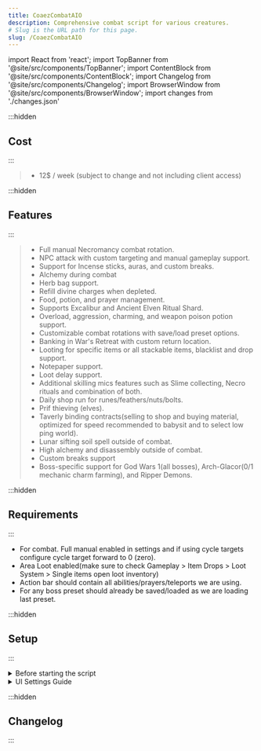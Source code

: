 ```yaml
---
title: CoaezCombatAIO
description: Comprehensive combat script for various creatures.
# Slug is the URL path for this page.
slug: /CoaezCombatAIO
---
```


import React from 'react';
import TopBanner from '@site/src/components/TopBanner';
import ContentBlock from '@site/src/components/ContentBlock';
import Changelog from '@site/src/components/Changelog';
import BrowserWindow from '@site/src/components/BrowserWindow';
import changes from './changes.json'

<TopBanner title="CoaezCombatAIO" author="coaeasy" version="v1.7.0" skill="Strength">
</TopBanner>

:::hidden

## Cost

:::

<ContentBlock title="Cost">

> - 12$ / week (subject to change and not including client access)

</ContentBlock>

:::hidden

## Features

:::

<ContentBlock title="Features">

> - Full manual Necromancy combat rotation.
> - NPC attack with custom targeting and manual gameplay support.
> - Support for Incense sticks, auras, and custom breaks.
> - Alchemy during combat
> - Herb bag support.
> - Refill divine charges when depleted.
> - Food, potion, and prayer management.
> - Supports Excalibur and Ancient Elven Ritual Shard.
> - Overload, aggression, charming, and weapon poison potion support.
> - Customizable combat rotations with save/load preset options.
> - Banking in War's Retreat with custom return location.
> - Looting for specific items or all stackable items, blacklist and drop support.
> - Notepaper support.
> - Loot delay support.
> - Additional skilling mics features such as Slime collecting, Necro rituals and combination of both.
> - Daily shop run for runes/feathers/nuts/bolts.
> - Prif thieving (elves).
> - Taverly binding contracts(selling to shop and buying material, optimized for speed recommended to babysit and to select low ping world).
> - Lunar sifting soil spell outside of combat.
> - High alchemy and disassembly outside of combat.
> - Custom breaks support
> - Boss-specific support for God Wars 1(all bosses), Arch-Glacor(0/1 mechanic charm farming), and Ripper Demons.

</ContentBlock>

:::hidden

## Requirements

:::

<ContentBlock title="Requirements">

- For combat. Full manual enabled in settings and if using cycle targets configure cycle target forward to 0 (zero).
- Area Loot enabled(make sure to check Gameplay > Item Drops > Loot System > Single items open loot inventory)
- Action bar should contain all abilities/prayers/teleports we are using.
- For any boss preset should already be saved/loaded as we are loading last preset.

</ContentBlock>

:::hidden

## Setup

:::

<ContentBlock title="Setup">

<details>
<summary>Before starting the script</summary>
- Enable the settings you want to use and the main script state will change, after that simply click play.

</details>

<details>
<summary>UI Settings Guide</summary>

- Loot Settings:
    - Enable Are loot in order to show all the settings
    - Loot range specifies how close the item must be before we consider opening area loot window.
    - Loot delay will delay the next loot by specified time, eg if set to 60000ms we will loot once every 1 minute.
    - Loot all will loot every item we get as a drop.
    - Loot all stackables will loot any stackable item.
    - Use magic notepaper will use the notepaper on any item from the notepaper list.
    - Items to loot list is used in case you want to customize specific loot. Supports regex.
    - Blacklisted items will be skipped and drop from inventory in case we pick them up due to lagg, we will avoid loot any blacklisted item regardless of settings.
- Target Settings:
    - For manual gameplay we simply need to select a target.
    - Attack any npc in case you want to attack any nearby npc with Attack option.
    - Attack range specifies how far we can target the npc in tiles.
    - Cycle targets useful for quickly changing targets as soon as they are dead, use this if you have trouble with speed(cycle forward key-bind must be configured to 0).
    - Select NPC's to attack will be populated once you hit play, you can use this to specify only certain monsters we will attack if in range.
- Prayer & Potions:
    - Uses prayer and renewal potions once prayer reaches set %.
    - Option to eat food once health reaches set % on anything with "eat" option.
    - Excalibur, Shard, Overloads, Aggression, Charming Weapon poison potions.
    - Herb bag.
    - All curses prayers.
- Ability priority:
    - Any selected ability will override the default rotation and will be executed if possible.
- Manual rotation:
    - Option to configure manual rotation by adding abilities to the list and save different presets, the ability priority will still be applicable.
- Refill/Auras/Incense sticks:
    - Divine charges and Nexus charge check to teleport to War's Retreat and stop the script.
    - Refill option for divine charges.
    - Custom refill preset.
    - Aura and reset aura option.
    - Option to select individual incense sticks we will overload and upkeep(30min timer).
- Banking:
    - Banking is done in War's Retreat, make sure you have the teleport on action bar.
    - Return location must be configured manually for ease of use coordinates are visible on gui.
    - Bank pin support
- Custom Breaks
    - Possibility to configure custom breaks which we will rotate once the last once is finished.
- GWD1/Arch-Glacor/RipperDemons
    - Select the boss and set either left or right portal to it. Enable early banking or, we will bank after instance expires.
    - Automatically skips KC farm if you have Totem of Intimidation applicable to GWD1.
    - Ripper demons will try to avoid special attack activation by moving near him before attacking. Does not evade ripper special if it's activated at the moment use with caution.
- Daily shop run
    - Select shops to visit, select items to purchase, enable and hit start.
- Customization
    - Offers fully customizable theme colors and more. You can easily share themes by copying the hash and applying it to another instance.
</details>

</ContentBlock>

:::hidden

## Changelog

:::

<Changelog changes={changes}>

</Changelog>

